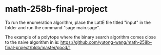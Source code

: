 # math-258b-final-project

To run the enumeration algorithm, place the LattE file titled "input" in the folder and run the command "sage main.sage".

The example of a polytope where the binary search algorithm comes close to the naive algorithm in is:
https://github.com/yutong-wang/math-258b-final-project/blob/master/good/1
